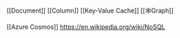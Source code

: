 [[Document]]
[[Column]]
[[Key-Value Cache]]
[[🕸️Graph]]


[[Azure Cosmos]]
https://en.wikipedia.org/wiki/NoSQL

